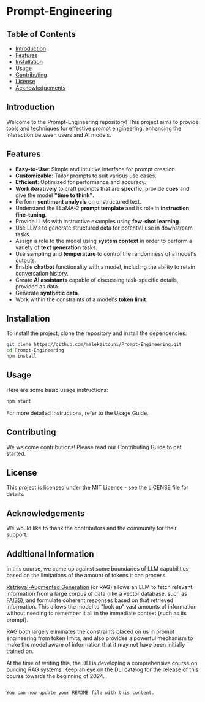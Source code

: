 

# Prompt-Engineering

## Table of Contents
- [Introduction](#introduction)
- [Features](#features)
- [Installation](#installation)
- [Usage](#usage)
- [Contributing](#contributing)
- [License](#license)
- [Acknowledgements](#acknowledgements)

## Introduction
Welcome to the Prompt-Engineering repository! This project aims to provide tools and techniques for effective prompt engineering, enhancing the interaction between users and AI models.

## Features
- **Easy-to-Use**: Simple and intuitive interface for prompt creation.
- **Customizable**: Tailor prompts to suit various use cases.
- **Efficient**: Optimized for performance and accuracy.
- **Work iteratively** to craft prompts that are **specific**, provide **cues** and give the model **"time to think"**.
- Perform **sentiment analysis** on unstructured text.
- Understand the LLaMA-2 **prompt template** and its role in **instruction fine-tuning**.
- Provide LLMs with instructive examples using **few-shot learning**.
- Use LLMs to generate structured data for potential use in downstream tasks.
- Assign a role to the model using **system context** in order to perform a variety of **text generation** tasks.
- Use **sampling** and **temperature** to control the randomness of a model's outputs.
- Enable **chatbot** functionality with a model, including the ability to retain conversation history.
- Create **AI assistants** capable of discussing task-specific details, provided as data.
- Generate **synthetic data**.
- Work within the constraints of a model's **token limit**.

## Installation
To install the project, clone the repository and install the dependencies:
```sh
git clone https://github.com/malekzitouni/Prompt-Engineering.git
cd Prompt-Engineering
npm install
```

## Usage
Here are some basic usage instructions:
```sh
npm start
```
For more detailed instructions, refer to the Usage Guide.

## Contributing
We welcome contributions! Please read our Contributing Guide to get started.

## License
This project is licensed under the MIT License - see the LICENSE file for details.

## Acknowledgements
We would like to thank the contributors and the community for their support.

## Additional Information
In this course, we came up against some boundaries of LLM capabilities based on the limitations of the amount of tokens it can process.

[Retrieval-Augmented Generation](https://research.ibm.com/blog/retrieval-augmented-generation-RAG) (or RAG) allows an LLM to fetch relevant information from a large corpus of data (like a vector database, such as [FAISS](https://python.langchain.com/docs/integrations/vectorstores/faiss)), and formulate coherent responses based on that retrieved information. This allows the model to "look up" vast amounts of information without needing to remember it all in the immediate context (such as its prompt).

RAG both largely eliminates the constraints placed on us in prompt engineering from token limits, and also provides a powerful mechanism to make the model aware of information that it may not have been initially trained on.

At the time of writing this, the DLI is developing a comprehensive course on building RAG systems. Keep an eye on the DLI catalog for the release of this course towards the beginning of 2024.
```

You can now update your README file with this content.
